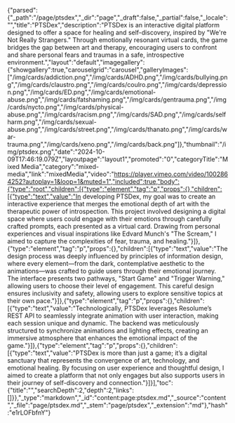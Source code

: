{"parsed":{"_path":"/page/ptsdex","_dir":"page","_draft":false,"_partial":false,"_locale":"","title":"PTSDex","description":"PTSDex is an interactive digital platform designed to offer a space for healing and self-discovery, inspired by \"We're Not Really Strangers.\" Through emotionally resonant virtual cards, the game bridges the gap between art and therapy, encouraging users to confront and share personal fears and traumas in a safe, introspective environment.","layout":"default","imagegallery":{"showgallery":true,"carouselgrid":"carousel","galleryImages":["/img/cards/addiction.png","/img/cards/ADHD.png","/img/cards/bullying.png","/img/cards/claustro.png","/img/cards/coulro.png","/img/cards/depression.png","/img/cards/ED.png","/img/cards/emotional-abuse.png","/img/cards/fatshaming.png","/img/cards/gentrauma.png","/img/cards/nycto.png","/img/cards/physical-abuse.png","/img/cards/racism.png","/img/cards/SAD.png","/img/cards/selfharm.png","/img/cards/sexual-abuse.png","/img/cards/street.png","/img/cards/thanato.png","/img/cards/war-trauma.png","/img/cards/xeno.png","/img/cards/back.png"]},"thumbnail":"/img/ptsdex.png","date":"2024-10-09T17:46:19.079Z","layoutpage":"layout1","promoted":"0","categoryTitle":"Mixed Media","category":"mixed-media","link":"mixedMedia","video":"https://player.vimeo.com/video/1002864252?autoplay=1&loop=1&muted=1","included":true,"body":{"type":"root","children":[{"type":"element","tag":"p","props":{},"children":[{"type":"text","value":"In developing PTSDex, my goal was to create an interactive experience that merges the emotional depth of art with the therapeutic power of introspection. This project involved designing a digital space where users could engage with their emotions through carefully crafted prompts, each presented as a virtual card. Drawing from personal experiences and visual inspirations like Edvard Munch's \"The Scream,\" I aimed to capture the complexities of fear, trauma, and healing."}]},{"type":"element","tag":"p","props":{},"children":[{"type":"text","value":"The design process was deeply influenced by principles of information design, where every element—from the dark, contemplative aesthetic to the animations—was crafted to guide users through their emotional journey. The interface presents two pathways, \"Start Game\" and \"Trigger Warning,\" allowing users to choose their level of engagement. This careful design ensures inclusivity and safety, allowing users to explore sensitive topics at their own pace."}]},{"type":"element","tag":"p","props":{},"children":[{"type":"text","value":"Technologically, PTSDex leverages Resolume’s REST API to seamlessly integrate animation with user interaction, making each session unique and dynamic. The backend was meticulously structured to synchronize animations and lighting effects, creating an immersive atmosphere that enhances the emotional impact of the game."}]},{"type":"element","tag":"p","props":{},"children":[{"type":"text","value":"PTSDex is more than just a game; it’s a digital sanctuary that represents the convergence of art, technology, and emotional healing. By focusing on user experience and thoughtful design, I aimed to create a platform that not only engages but also supports users in their journey of self-discovery and connection."}]}],"toc":{"title":"","searchDepth":2,"depth":2,"links":[]}},"_type":"markdown","_id":"content:page:ptsdex.md","_source":"content","_file":"page/ptsdex.md","_stem":"page/ptsdex","_extension":"md"},"hash":"e1rLOFbfnY"}